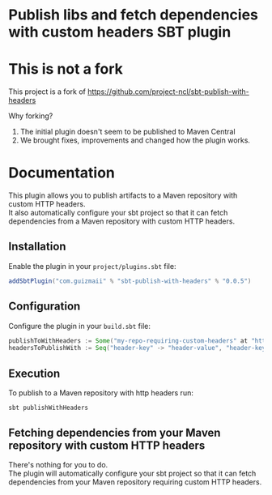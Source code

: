 Publish libs and fetch dependencies with custom headers SBT plugin
===============================

# This is not a fork

This project is a fork of https://github.com/project-ncl/sbt-publish-with-headers

Why forking?     
1. The initial plugin doesn't seem to be published to Maven Central
2. We brought fixes, improvements and changed how the plugin works.

# Documentation

This plugin allows you to publish artifacts to a Maven repository with custom HTTP headers.     
It also automatically configure your sbt project so that it can fetch dependencies from a Maven repository with custom HTTP headers.

## Installation

Enable the plugin in your `project/plugins.sbt` file:
```sbt
addSbtPlugin("com.guizmaii" % "sbt-publish-with-headers" % "0.0.5")
```

## Configuration

Configure the plugin in your `build.sbt` file:
```sbt
publishToWithHeaders := Some("my-repo-requiring-custom-headers" at "https://maven-repo-host/path")
headersToPublishWith := Seq("header-key" -> "header-value", "header-key-2" -> "header-value-2")
```

## Execution
To publish to a Maven repository with http headers run:

`sbt publishWithHeaders`

## Fetching dependencies from your Maven repository with custom HTTP headers

There's nothing for you to do.    
The plugin will automatically configure your sbt project so that it can fetch dependencies from your Maven repository requiring custom HTTP headers.